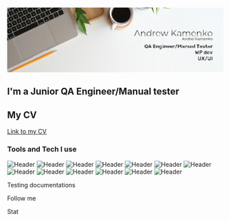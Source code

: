 ![Header](https://github.com/andrewkamenko/andrewkamenko/blob/main/assets/Andrew_Kamenko_header.png)
## I'm a Junior QA Engineer/Manual tester

## My CV
[Link to my CV](https://github.com/andrewkamenko/CV)


### Tools and Tech I use
![Header](https://img.shields.io/badge/Testlink-090909?style=for-the-badge&logo=testlink&logoColor=8cc4d7)
![Header](https://img.shields.io/badge/MySQL-090909?style=for-the-badge&logo=mysql&logoColor=00618a)
![Header](https://img.shields.io/badge/Postman-090909?style=for-the-badge&logo=postman&logoColor=f76935)
![Header](https://img.shields.io/badge/Fiddler-090909?style=for-the-badge&logo=fiddler&logoColor=8cc4d7)
![Header](https://img.shields.io/badge/JMeter-090909?style=for-the-badge&logo=jmeter&logoColor=8cc4d7)
![Header](https://img.shields.io/badge/AndroidStudio-090909?style=for-the-badge&logo=androidstudio&logoColor=3ad07d)
![Header](https://img.shields.io/badge/DevTools-090909?style=for-the-badge&logo=googlechrome&logoColor=2674f2)
![Header](https://img.shields.io/badge/Github-090909?style=for-the-badge&logo=github&logoColor=8cc4d7)
![Header](https://img.shields.io/badge/HTML-090909?style=for-the-badge&logo=html&logoColor=2674f2)
![Header](https://img.shields.io/badge/CSS-090909?style=for-the-badge&logo=css&logoColor=2674f2)
![Header](https://img.shields.io/badge/OpenServer-090909?style=for-the-badge&logo=css&logoColor=2674f2)
![Header](https://img.shields.io/badge/Figma-090909?style=for-the-badge&logo=openserver&logoColor=7d5fa6)
![Header](https://img.shields.io/badge/WordPress-090909?style=for-the-badge&logo=wordpress&logoColor=7d5fa6)


Testing documentations

Follow me

Stat



